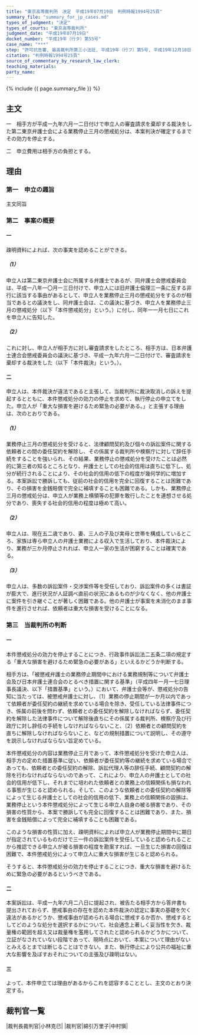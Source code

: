 ```yaml
---
title: "東京高等裁判所　決定　平成19年07月19日　判例時報1994号25頁"
summary_file: "summary_for_jp_cases.md"
types_of_judgment: "決定"
types_of_courts: "東京高等裁判所"
judgment_date: "平成19年07月19日"
docket_number: "平成19年（行タ）第55号"
case_name: "***"
step: "許可抗告審, 最高裁判所第三小法廷, 平成19年（行フ）第5号, 平成19年12月18日, 決定"
citation: "判例時報1994号25頁"
source_of_commentary_by_research_law_clerk:
teaching_materials:
party_name:
---
```




{% include {{ page.summary_file }}  %}






## 主文



一　相手方が平成一九年六月一二日付けで申立人の審査請求を棄却する裁決をした第二東京弁護士会による業務停止三月の懲戒処分は、本案判決が確定するまでその効力を停止する。

二　申立費用は相手方の負担とする。





## 理由



### 第一　申立の趣旨

主文同旨

### 第二　事案の概要

#### 一

疎明資料によれば、次の事実を認めることができる。

##### （1）

申立人は第二東京弁護士会に所属する弁護士であるが、同弁護士会懲戒委員会は、平成一八年一〇月一三日付けで、申立人には旧弁護士倫理三一条に反する非行に該当する事由があるとして、申立人を業務停止三月の懲戒処分をするのが相当であるとの議決をし、同弁護士会は、この議決に基づき、申立人を業務停止三月の懲戒処分（以下「本件懲戒処分」という。）に付し、同年一一月七日にこれを申立人に告知した。

##### （2）

これに対し、申立人が相手方に対し審査請求をしたところ、相手方は、日本弁護士連合会懲戒委員会の議決に基づき、平成一九年六月一二日付けで、審査請求を棄却する裁決をした（以下「本件裁決」という。）。

#### 二

申立人は、本件裁決が違法であると主張して、当裁判所に裁決取消しの訴えを提起するとともに、本件懲戒処分の効力の停止を求めて、執行停止の申立てをした。申立人が「重大な損害を避けるため緊急の必要がある。」と主張する理由は、次のとおりである。

##### （1）

業務停止三月の懲戒処分を受けると、法律顧問契約及び個々の訴訟案件に関する依頼者との間の委任契約を解除し、その係属する裁判所や検察庁に対して辞任手続をすることを強いられ、その結果、業務停止の懲戒処分を受けたことは必然的に第三者の知るところとなり、弁護士としての社会的信用は直ちに低下し、処分が続行されることにより、その社会的信用の低下の程度が幾何学的に増加する。本案訴訟で勝訴しても、従前の社会的信用を完全に回復することは困難であり、その損害を金銭賠償で完全に補填することも困難である。しかも、業務停止三月の懲戒処分は、申立人が業務上横領等の犯罪を敢行したことを連想させる処分であり、喪失する社会的信用の程度は極めて高い。

##### （2）

申立人は、現在五二歳であり、妻、三人の子及び実母と世帯を構成しているところ、家族は専ら申立人の弁護士業務による収入で生活しており、本件裁決により、業務が三か月停止されれば、申立人一家の生活が困窮することは確実である。

##### （3）

申立人は、多数の訴訟案件・交渉案件等を受任しており、訴訟案件の多くは書証が膨大で、進行状況が人証調べ直前の状況にあるものが少なくなく、他の弁護士に案件を引き継ぐことが著しく困難である。他の弁護士が事案を未消化のまま事件を進行させれば、依頼者は重大な損害を受けることになる。

### 第三　当裁判所の判断

#### 一

本件懲戒処分の効力を停止することにつき、行政事件訴訟法二五条二項の規定する「重大な損害を避けるため緊急の必要がある」といえるかどうか判断する。

相手方は、「被懲戒弁護士の業務停止期間中における業務規制等について弁護士会及び日本弁護士連合会のとるべき措置に関する基準」（平成四年一月一七日理事長議決、以下「措置基準」という。）において、弁護士会等が、懲戒処分の告知に当たっては、被懲戒弁護士に対し、〔1〕業務の停止期間が一か月以内であって依頼者が委任契約の継続を求めている場合を除き、受任している法律事件につき、係属の前後を問わず、依頼者との委任契約を解除しなければならず、委任契約を解除した法律事件について解除後直ちにその係属する裁判所、検察庁及び行政庁に対し辞任の手続をしなければならないこと、〔2〕依頼者との顧問契約を直ちに解除しなければならないこと、などの規制措置について説明し、その遵守を説示しなければならない旨定めている。

本件懲戒処分の内容は業務停止三月であって、本件懲戒処分を受けた申立人は、相手方の定めた措置基準に従い、依頼者が委任契約等の継続を求めている場合であっても、依頼者との委任契約の解除、訴訟代理人等の辞任手続、顧問契約の解除を行わなければならないのであって、これにより、申立人の弁護士としての社会的信用が低下し、それまでに培われた依頼者との業務上の信頼関係も損なわれる事態が生じると認められる。そして、このような依頼者との委任契約の解除等によって生じる弁護士としての社会的信用の低下、業務上の信頼関係の毀損は、業務停止という本件懲戒処分によって生じる申立人自身の被る損害であり、その損害の性質から、本案で勝訴しても完全に回復することは困難であり、また、損害を金銭賠償によって完全に補填することも困難である。

このような損害の性質に加え、疎明資料によれば申立人が業務停止期間中に期日が指定されているものだけで三一件の訴訟案件を受任していると認められることから推認できる申立人が被る損害の程度を勘案すれば、一旦生じた損害の回復は困難で、本件懲戒処分によって申立人に重大な損害が生じると認められる。

そうすると、本件懲戒処分の効力を停止することにつき、重大な損害を避けるために緊急の必要があるというべきである。

#### 二

本案訴訟は、平成一九年六月二八日に提起され、被告たる相手方から答弁書も提出されておらず、懲戒事由の存在を認めた本件裁決の認定に事実の基礎を欠く違法があるかどうか、懲戒事由が認められる場合に懲戒するか否か、懲戒するとしてどのような処分を選択するかについて、社会通念上著しく妥当性を欠き、裁量権の範囲を超え又は裁量権を濫用してされたと認められるかどうかについて、立証がなされていない段階であって、現時点において、本案について理由がないとみえるとまでは断じることはできない。また、執行停止により公共の福祉に重大な影響を及ぼすおそれについての主張及び疎明はない。

#### 三

よって、本件申立ては理由があるからこれを認容することとし、主文のとおり決定する。

## 裁判官一覧

|裁判長裁判官|小林克已|
|裁判官|綿引万里子|中村愼|







